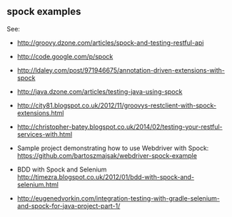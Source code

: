 spock examples
--------------

See:
 
- http://groovy.dzone.com/articles/spock-and-testing-restful-api
- http://code.google.com/p/spock
- http://ldaley.com/post/971946675/annotation-driven-extensions-with-spock
- http://java.dzone.com/articles/testing-java-using-spock
- http://city81.blogspot.co.uk/2012/11/groovys-restclient-with-spock-extensions.html
- http://christopher-batey.blogspot.co.uk/2014/02/testing-your-restful-services-with.html

- Sample project demonstrating how to use Webdriver with Spock: https://github.com/bartoszmajsak/webdriver-spock-example
- BDD with Spock and Selenium http://timezra.blogspot.co.uk/2012/01/bdd-with-spock-and-selenium.html
- http://eugenedvorkin.com/integration-testing-with-gradle-selenium-and-spock-for-java-project-part-1/

